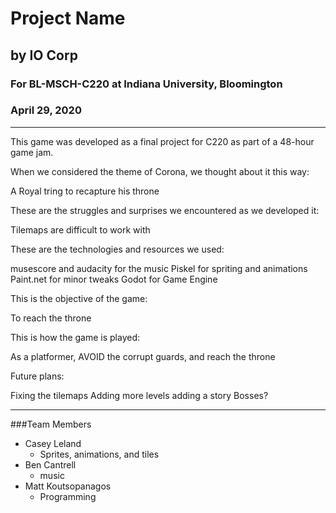 # Project Name
## by IO Corp
### For BL-MSCH-C220 at Indiana University, Bloomington
### April 29, 2020

---

This game was developed as a final project for C220 as part of a 48-hour game jam. 

When we considered the theme of Corona, we thought about it this way:

A Royal tring to recapture his throne

These are the struggles and surprises we encountered as we developed it:

Tilemaps are difficult to work with

These are the technologies and resources we used:

musescore and audacity for the music
Piskel for spriting and animations
Paint.net for minor tweaks 
Godot for Game Engine

This is the objective of the game:

To reach the throne

This is how the game is played:

As a platformer, AVOID the corrupt guards, and reach the throne

Future plans:

Fixing the tilemaps
Adding more levels
adding a story
Bosses?

---

###Team Members

  * Casey Leland
    * Sprites, animations, and tiles
  * Ben Cantrell
    * music
  * Matt Koutsopanagos
    * Programming

